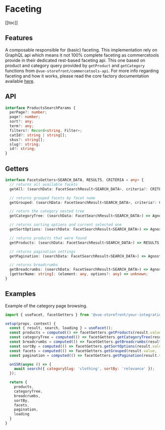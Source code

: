 # Faceting

[[toc]]

## Features

A composable responsible for (basic) faceting. This implementation rely on GraphQL api which means it not 100% complete faceting as commercetools provide in their dedicated rest-based faceting api. This one based on product and category query provided by `getProduct` and `getCategory` functions from `@vue-storefront/commercetools-api`. For more info regarding faceting and how it works, please read the core factory documentation available [here](/vsf-core/faceting).

## API

```ts
interface ProductsSearchParams {
  perPage?: number;
  page?: number;
  sort?: any;
  term?: any;
  filters?: Record<string, Filter>;
  catId?: string | string[];
  skus?: string[];
  slug?: string;
  id?: string;
}
```

## Getters

```ts
interface FacetsGetters<SEARCH_DATA, RESULTS, CRITERIA = any> {
  // returns all available facets
  getAll: (searchData: FacetSearchResult<SEARCH_DATA>, criteria?: CRITERIA) => AgnosticFacet[];

  // returns grouped facets by facet name
  getGrouped: (searchData: FacetSearchResult<SEARCH_DATA>, criteria?: CRITERIA) => AgnosticGroupedFacet[];

  // return the category nested tree
  getCategoryTree: (searchData: FacetSearchResult<SEARCH_DATA>) => AgnosticCategoryTree;

  // returns sorting options and current selected one
  getSortOptions: (searchData: FacetSearchResult<SEARCH_DATA>) => AgnosticSort;

  // returns products that were found
  getProducts: (searchData: FacetSearchResult<SEARCH_DATA>) => RESULTS;

  // returns pagination settings
  getPagination: (searchData: FacetSearchResult<SEARCH_DATA>) => AgnosticPagination;

  // returns breadcrumbs
  getBreadcrumbs: (searchData: FacetSearchResult<SEARCH_DATA>) => AgnosticBreadcrumb[];
  [getterName: string]: (element: any, options?: any) => unknown;
}
```

## Examples

Example of the category page browsing.

```js
import { useFacet, facetGetters } from '@vue-storefront/your-integration';

setup(props, context) {
  const { result, search, loading } = useFacet();
  const products = computed(() => facetGetters.getProducts(result.value));
  const categoryTree = computed(() => facetGetters.getCategoryTree(result.value));
  const breadcrumbs = computed(() => facetGetters.getBreadcrumbs(result.value));
  const sortBy = computed(() => facetGetters.getSortOptions(result.value));
  const facets = computed(() => facetGetters.getGrouped(result.value, ['color', 'size']));
  const pagination = computed(() => facetGetters.getPagination(result.value));

  onSSR(async () => {
    await search({ categorySlug: 'clothing', sortBy: 'relevance' });
  });

  return {
    products,
    categoryTree,
    breadcrumbs,
    sortBy,
    facets,
    pagination,
    loading
  }
}
```
